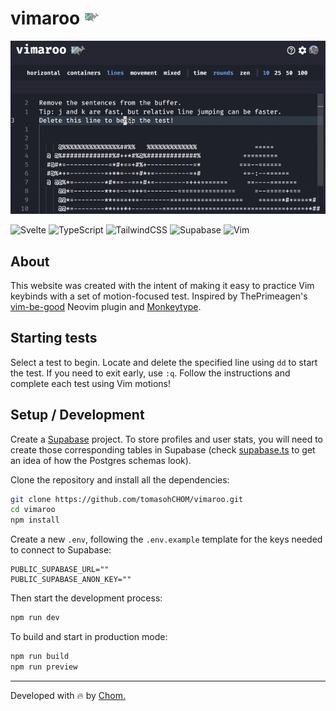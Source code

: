 # vimaroo <img src="static/favicon.svg" width="24" />

[![vimaroo website](static/vimaroo-demo.gif)](https://vimaroo.vercel.app)

![Svelte](https://img.shields.io/badge/svelte-%23f1413d.svg?style=for-the-badge&logo=svelte&logoColor=white)
![TypeScript](https://img.shields.io/badge/typescript-%23007ACC.svg?style=for-the-badge&logo=typescript&logoColor=white)
![TailwindCSS](https://img.shields.io/badge/tailwindcss-%2338B2AC.svg?style=for-the-badge&logo=tailwind-css&logoColor=white)
![Supabase](https://img.shields.io/badge/Supabase-3ECF8E?style=for-the-badge&logo=supabase&logoColor=white)
![Vim](https://img.shields.io/badge/VIM-%2311AB00.svg?style=for-the-badge&logo=vim&logoColor=white)

## About

This website was created with the intent of making it easy to practice Vim keybinds with a set of motion-focused test. Inspired by ThePrimeagen's [vim-be-good](https://github.com/ThePrimeagen/vim-be-good) Neovim plugin and [Monkeytype](https://monkeytype.com/).

## Starting tests

Select a test to begin. Locate and delete the specified line using `dd` to start the test. If you need to exit early, use `:q`. Follow the instructions and complete each test using Vim motions!

## Setup / Development

Create a [Supabase](https://supabase.com/) project. To store profiles and user stats, you will need to create those corresponding tables in Supabase (check [supabase.ts](https://github.com/tomasohCHOM/vimaroo/blob/main/src/lib/types/supabase.ts) to get an idea of how the Postgres schemas look).

Clone the repository and install all the dependencies:

```bash
git clone https://github.com/tomasohCHOM/vimaroo.git
cd vimaroo
npm install
```

Create a new `.env`, following the `.env.example` template for the keys needed to connect to Supabase:

```env
PUBLIC_SUPABASE_URL=""
PUBLIC_SUPABASE_ANON_KEY=""
```

Then start the development process:

```bash
npm run dev
```

To build and start in production mode:

```bash
npm run build
npm run preview
```

---

Developed with 🔥 by [Chom.](https://github.com/tomasohCHOM)
